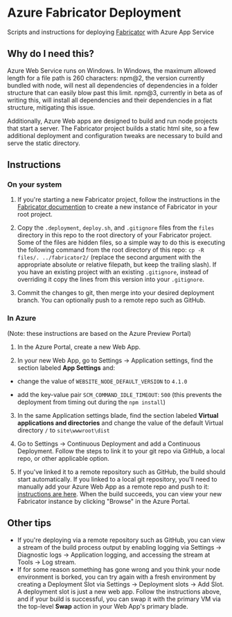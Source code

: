 # Azure Fabricator Deployment

Scripts and instructions for deploying [Fabricator](http://fbrctr.github.io) with Azure App Service

## Why do I need this?

Azure Web Service runs on Windows. In Windows, the maximum allowed length for a file path is 260 characters: npm@2, the version currently bundled with node, will nest all dependencies of dependencies in a folder structure that can easily blow past this limit. npm@3, currently in beta as of writing this, will install all dependencies and their dependencies in a flat structure, mitigating this issue.

Additionally, Azure Web apps are designed to build and run node projects that start a server. The Fabricator project builds a static html site, so a few additional deployment and configuration tweaks are necessary to build and serve the static directory.

## Instructions

### On your system

1. If you're starting a new Fabricator project, follow the instructions in the [Fabricator documention](http://fbrctr.github.io/docs/) to create a new instance of Fabricator in your root project.

2. Copy the `.deployment`,  `deploy.sh`, and `.gitignore` files from the `files` directory in this repo to the root directory of your Fabricator project. Some of the files are hidden files, so a simple way to do this is executing the following command from the root directory of this repo: `cp -R files/. ../fabricator2/` (replace the second argument with the appropriate absolute or relative filepath, but keep the trailing slash). If you have an existing project with an existing `.gitignore`, instead of overriding it copy the lines from this version into your `.gitignore`.

3. Commit the changes to git, then merge into your desired deployment branch. You can optionally push to a remote repo such as GitHub.

### In Azure
(Note: these instructions are based on the Azure Preview Portal)

1. In the Azure Portal, create a new Web App.

2. In your new Web App, go to Settings -> Application settings, find the section labeled **App Settings** and:

  - change the value of `WEBSITE_NODE_DEFAULT_VERSION` to `4.1.0`

  - add the key-value pair `SCM_COMMAND_IDLE_TIMEOUT`: `500` (this prevents the deployment from timing out during the `npm install`)

3. In the same Application settings blade, find the section labeled **Virtual applications and directories** and change the value of the default Virtual directory `/` to `site\wwwroot\dist`

6. Go to Settings -> Continuous Deployment and add a Continuous Deployment. Follow the steps to link it to your git repo via GitHub, a local repo, or other applicable option.

7. If you've linked it to a remote repository such as GitHub, the build should start automatically. If you linked to a local git repository, you'll need to manually add your Azure Web App as a remote repo and push to it: [instructions are here](https://azure.microsoft.com/en-us/documentation/articles/web-sites-publish-source-control/#Step5). When the build succeeds, you can view your new Fabricator instance by clicking "Browse" in the Azure Portal.

## Other tips

- If you're deploying via a remote repository such as GitHub, you can view a stream of the build process output by enabling logging via Settings -> Diagnostic logs -> Application logging, and accessing the stream at Tools -> Log stream.
- If for some reason something has gone wrong and you think your node environment is borked, you can try again with a fresh environment by creating a Deployment Slot via Settings -> Deployment slots -> Add Slot. A deployment slot is just a new web app. Follow the instructions above, and if your build is successful, you can swap it with the primary VM via the top-level
**Swap** action in your Web App's primary blade.
